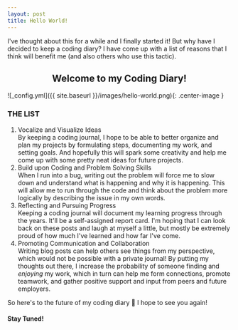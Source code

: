 ```yaml
---
layout: post
title: Hello World!
---
```


I've thought about this for a while and I finally started it! But why have I decided to keep a coding diary? I have come up with a list of reasons that I think will benefit me (and also others who use this tactic).

<h2 align="center">Welcome to my Coding Diary!</h2>

![_config.yml]({{ site.baseurl }}/images/hello-world.png){: .center-image }

<h3>THE LIST</h3>
<ol>
  <li>Vocalize and Visualize Ideas</li>
  By keeping a coding journal, I hope to be able to better organize and plan my projects by formulating steps, documenting my work, and setting goals. And hopefully this will spark some creativity and help me come up with some pretty neat ideas for future projects. 
  <li>Build upon Coding and Problem Solving Skills</li>
  When I run into a bug, writing out the problem will force me to slow down and understand what is happening and why it is happening. This will allow me to run through the code and think about the problem more logically by describing the issue in my own words.
  <li>Reflecting and Pursuing Progress</li>
  Keeping a coding journal will document my learning progress through the years. It'll be a self-assigned report card. I'm hoping that I can look back on these posts and laugh at myself a little, but mostly be extremely proud of how much I've learned and how far I've come.
  <li>Promoting Communication and Collaboration</li>
  Writing blog posts can help others see things from my perspective, which would not be possible with a private journal! By putting my thoughts out there, I increase the probability of someone finding and <em>enjoying</em> my work, which in turn can help me form connections, promote teamwork, and gather positive support and input from peers and future employers.
</ol>

So here's to the future of my coding diary 🎉 I hope to see you again!
<h4>Stay Tuned!</h4>
